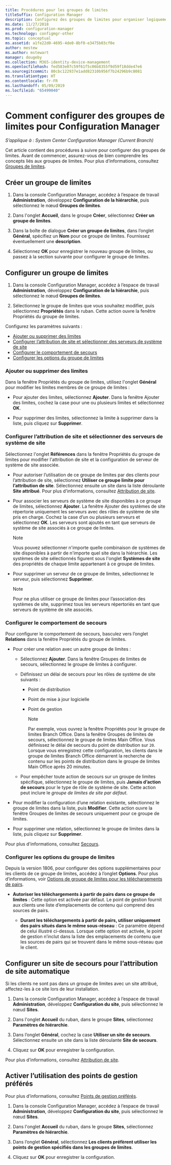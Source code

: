 ```yaml
---
title: Procédures pour les groupes de limites
titleSuffix: Configuration Manager
description: Configurez des groupes de limites pour organiser logiquement les emplacements réseau associés appelés limites.
ms.date: 11/27/2018
ms.prod: configuration-manager
ms.technology: configmgr-other
ms.topic: conceptual
ms.assetid: a1fe22d0-4695-4de0-8bf0-e3475b03cf0e
author: mestew
ms.author: mstewart
manager: dougeby
ms.collection: M365-identity-device-management
ms.openlocfilehash: fed583e07c59f61f5c06b8355f9d59f18dde47e6
ms.sourcegitcommit: 80cbc122937e1add82310b956f7b24296b9c8081
ms.translationtype: HT
ms.contentlocale: fr-FR
ms.lasthandoff: 05/09/2019
ms.locfileid: "65499040"
---
```

# <a name="how-to-configure-boundary-groups-for-configuration-manager"></a>Comment configurer des groupes de limites pour Configuration Manager

*S’applique à : System Center Configuration Manager (Current Branch)*

Cet article contient des procédures à suivre pour configurer des groupes de limites. Avant de commencer, assurez-vous de bien comprendre les concepts liés aux groupes de limites. Pour plus d’informations, consultez [Groupes de limites](/sccm/core/servers/deploy/configure/boundary-groups).



## <a name="bkmk_create"></a> Créer un groupe de limites  

1.  Dans la console Configuration Manager, accédez à l’espace de travail **Administration**, développez **Configuration de la hiérarchie**, puis sélectionnez le nœud **Groupes de limites**.  

2.  Dans l'onglet **Accueil**, dans le groupe **Créer**, sélectionnez **Créer un groupe de limites**.  

3.  Dans la boîte de dialogue **Créer un groupe de limites**, dans l’onglet **Général**, spécifiez un **Nom** pour ce groupe de limites. Fournissez éventuellement une **description**.  

4.  Sélectionnez **OK** pour enregistrer le nouveau groupe de limites, ou passez à la section suivante pour configurer le groupe de limites.  


## <a name="bkmk_config"></a> Configurer un groupe de limites  

1.  Dans la console Configuration Manager, accédez à l’espace de travail **Administration**, développez **Configuration de la hiérarchie**, puis sélectionnez le nœud **Groupes de limites**.  

2.  Sélectionnez le groupe de limites que vous souhaitez modifier, puis sélectionnez **Propriétés** dans le ruban. Cette action ouvre la fenêtre Propriétés du groupe de limites.  

Configurez les paramètres suivants :  
- [Ajouter ou supprimer des limites](#bkmk_add)  
- [Configurer l’attribution de site et sélectionner des serveurs de système de site](#bkmk_references)  
- [Configurer le comportement de secours](#bkmk_bg-fallback)  
- [Configurer les options du groupe de limites](#bkmk_options)  


### <a name="bkmk_add"></a> Ajouter ou supprimer des limites

Dans la fenêtre Propriétés du groupe de limites, utilisez l'onglet **Général** pour modifier les limites membres de ce groupe de limites :  

- Pour ajouter des limites, sélectionnez **Ajouter**. Dans la fenêtre Ajouter des limites, cochez la case pour une ou plusieurs limites et sélectionnez **OK**.  

- Pour supprimer des limites, sélectionnez la limite à supprimer dans la liste, puis cliquez sur **Supprimer**.  


### <a name="bkmk_references"></a> Configurer l’attribution de site et sélectionner des serveurs de système de site

Sélectionnez l'onglet **Références** dans la fenêtre Propriétés du groupe de limites pour modifier l'attribution de site et la configuration de serveur de système de site associée.  

- Pour autoriser l’utilisation de ce groupe de limites par des clients pour l’attribution de site, sélectionnez **Utiliser ce groupe limite pour l’attribution de site**. Sélectionnez ensuite un site dans la liste déroulante **Site attribué**. Pour plus d’informations, consultez [Attribution de site](/sccm/core/servers/deploy/configure/boundary-groups#site-assignment).  

- Pour associer les serveurs de système de site disponibles à ce groupe de limites, sélectionnez **Ajouter**. La fenêtre Ajouter des systèmes de site répertorie uniquement les serveurs avec des rôles de système de site pris en charge. Cochez la case d’un ou plusieurs serveurs et sélectionnez **OK**. Les serveurs sont ajoutés en tant que serveurs de système de site associés à ce groupe de limites.  

    > [!NOTE]  
    >  Vous pouvez sélectionner n'importe quelle combinaison de systèmes de site disponibles à partir de n'importe quel site dans la hiérarchie. Les systèmes de site sélectionnés figurent sous l'onglet **Systèmes de site** des propriétés de chaque limite appartenant à ce groupe de limites.  

- Pour supprimer un serveur de ce groupe de limites, sélectionnez le serveur, puis sélectionnez **Supprimer**.  

    > [!NOTE]  
    >  Pour ne plus utiliser ce groupe de limites pour l’association des systèmes de site, supprimez tous les serveurs répertoriés en tant que serveurs de système de site associés.  


### <a name="bkmk_bg-fallback"></a> Configurer le comportement de secours

Pour configurer le comportement de secours, basculez vers l’onglet **Relations** dans la fenêtre Propriétés du groupe de limites.  

- Pour créer une relation avec un autre groupe de limites :  

  - Sélectionnez **Ajouter**. Dans la fenêtre Groupes de limites de secours, sélectionnez le groupe de limites à configurer.  

  - Définissez un délai de secours pour les rôles de système de site suivants :  
    - Point de distribution  
    - Point de mise à jour logicielle  
    - Point de gestion  

      > [!Note]  
      > Par exemple, vous ouvrez la fenêtre Propriétés pour le groupe de limites Branch Office. Dans la fenêtre Groupes de limites de secours, sélectionnez le groupe de limites Main Office. Vous définissez le délai de secours du point de distribution sur `20`. Lorsque vous enregistrez cette configuration, les clients dans le groupe de limites Branch Office démarrent la recherche de contenu sur les points de distribution dans le groupe de limites Main Office après 20 minutes.  

  - Pour empêcher toute action de secours sur un groupe de limites spécifique, sélectionnez le groupe de limites, puis **Jamais d’action de secours** pour le type de rôle de système de site.  Cette action peut inclure le *groupe de limites de site par défaut*.  

- Pour modifier la configuration d’une relation existante, sélectionnez le groupe de limites dans la liste, puis **Modifier**. Cette action ouvre la fenêtre Groupes de limites de secours uniquement pour ce groupe de limites.  
 
- Pour supprimer une relation, sélectionnez le groupe de limites dans la liste, puis cliquez sur **Supprimer**.  

Pour plus d'informations, consultez [Secours](/sccm/core/servers/deploy/configure/boundary-groups#fallback). 


### <a name="bkmk_options"></a> Configurer les options du groupe de limites
<!--1356193-->
Depuis la version 1806, pour configurer des options supplémentaires pour les clients de ce groupe de limites, accédez à l’onglet **Options**. Pour plus d’informations, voir [Options de groupe de limites pour les téléchargements de pairs](/sccm/core/servers/deploy/configure/boundary-groups#bkmk_bgoptions).

- **Autoriser les téléchargements à partir de pairs dans ce groupe de limites** : Cette option est activée par défaut. Le point de gestion fournit aux clients une liste d’emplacements de contenu qui comprend des sources de pairs.  

    - **Durant les téléchargements à partir de pairs, utiliser uniquement des pairs situés dans le même sous-réseau** : Ce paramètre dépend de celui illustré ci-dessus. Lorsque cette option est activée, le point de gestion n’inclut dans la liste des emplacements de contenu que les sources de pairs qui se trouvent dans le même sous-réseau que le client.  


## <a name="bkmk_site-fallback"></a> Configurer un site de secours pour l’attribution de site automatique  

Si les clients ne sont pas dans un groupe de limites avec un site attribué, affectez-les à ce site lors de leur installation.

1.  Dans la console Configuration Manager, accédez à l’espace de travail **Administration**, développez **Configuration du site**, puis sélectionnez le nœud **Sites**.  

2.  Dans l'onglet **Accueil** du ruban, dans le groupe **Sites**, sélectionnez **Paramètres de hiérarchie**.  

3.  Dans l’onglet **Général**, cochez la case **Utiliser un site de secours**. Sélectionnez ensuite un site dans la liste déroulante **Site de secours**.  

4.  Cliquez sur **OK** pour enregistrer la configuration.  

Pour plus d’informations, consultez [Attribution de site](/sccm/core/servers/deploy/configure/boundary-groups#site-assignment).


## <a name="bkmk_proc-prefer"></a> Activer l’utilisation des points de gestion préférés  

Pour plus d’informations, consultez [Points de gestion préférés](/sccm/core/servers/deploy/configure/boundary-groups#bkmk_preferred).

1.  Dans la console Configuration Manager, accédez à l’espace de travail **Administration**, développez **Configuration du site**, puis sélectionnez le nœud **Sites**.  

2. Dans l'onglet **Accueil** du ruban, dans le groupe **Sites**, sélectionnez **Paramètres de hiérarchie**.  

3. Dans l’onglet **Général**, sélectionnez **Les clients préfèrent utiliser les points de gestion spécifiés dans les groupes de limites**.  

4. Cliquez sur **OK** pour enregistrer la configuration.  

